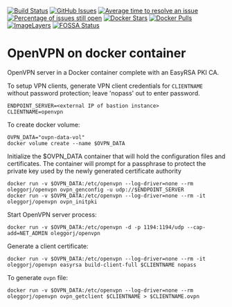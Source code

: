 [![Build Status](https://travis-ci.org/OlegGorj/openvpn-on-docker.svg?branch=master)](https://travis-ci.org/OlegGorj/openvpn-on-docker)
[![GitHub Issues](https://img.shields.io/github/issues/OlegGorJ/openvpn-on-docker.svg)](https://github.com/OlegGorJ/openvpn-on-docker/issues)
[![Average time to resolve an issue](http://isitmaintained.com/badge/resolution/OlegGorJ/openvpn-on-docker.svg)](http://isitmaintained.com/project/OlegGorJ/openvpn-on-docker "Average time to resolve an issue")
[![Percentage of issues still open](http://isitmaintained.com/badge/open/OlegGorJ/openvpn-on-docker.svg)](http://isitmaintained.com/project/OlegGorJ/openvpn-on-docker "Percentage of issues still open")
[![Docker Stars](https://img.shields.io/docker/stars/OlegGorJ/openvpn.svg)](https://hub.docker.com/r/OlegGorJ/openvpn/)
[![Docker Pulls](https://img.shields.io/docker/pulls/OlegGorJ/openvpn.svg)](https://hub.docker.com/r/OlegGorJ/openvpn/)
[![ImageLayers](https://images.microbadger.com/badges/image/OlegGorJ/openvpn-on-docker.svg)](https://microbadger.com/#/images/OlegGorJ/openvpn-on-docker)
[![FOSSA Status](https://app.fossa.io/api/projects/git%2Bgithub.com%2FOlegGorj%2Fopenvpn-on-docker.svg?type=shield)](https://app.fossa.io/projects/git%2Bgithub.com%2FOlegGorj%2Fopenvpn-on-docker?ref=badge_shield)

# OpenVPN on docker container

OpenVPN server in a Docker container complete with an EasyRSA PKI CA.

To setup VPN clients, generate VPN client credentials for `CLIENTNAME` without password protection; leave 'nopass' out to enter password.

```
ENDPOINT_SERVER=<external IP of bastion instance>
CLIENTNAME=openvpn
```

To create docker volume:

```
OVPN_DATA="ovpn-data-vol"
docker volume create --name $OVPN_DATA
```

Initialize the $OVPN_DATA container that will hold the configuration files and certificates. The container will prompt for a passphrase to protect the private key used by the newly generated certificate authority

```
docker run -v $OVPN_DATA:/etc/openvpn --log-driver=none --rm oleggorj/openvpn ovpn_genconfig -u udp://$ENDPOINT_SERVER
docker run -v $OVPN_DATA:/etc/openvpn --log-driver=none --rm -it oleggorj/openvpn ovpn_initpki
```

Start OpenVPN server process:

```
docker run -v $OVPN_DATA:/etc/openvpn -d -p 1194:1194/udp --cap-add=NET_ADMIN oleggorj/openvpn
```

Generate a client certificate:

```
docker run -v $OVPN_DATA:/etc/openvpn --log-driver=none --rm -it oleggorj/openvpn easyrsa build-client-full $CLIENTNAME nopass
```

To generate `ovpn` file:

```
docker run -v $OVPN_DATA:/etc/openvpn --log-driver=none --rm oleggorj/openvpn ovpn_getclient $CLIENTNAME > $CLIENTNAME.ovpn
```
